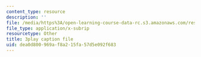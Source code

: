 ```yaml
---
content_type: resource
description: ''
file: /media/https%3A/open-learning-course-data-rc.s3.amazonaws.com/res-6-012-introduction-to-probability-spring-2018/dea0d800969af8a215fa57d5e092f683_vfqPpai_9jI.srt
file_type: application/x-subrip
resourcetype: Other
title: 3play caption file
uid: dea0d800-969a-f8a2-15fa-57d5e092f683
---
```

